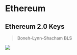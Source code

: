 # Ethereum

## Ethereum 2.0 Keys

>  Boneh-Lynn-Shacham  BLS

![](../../assets/img/ethereum/ethereum-2-bls-keys.png)